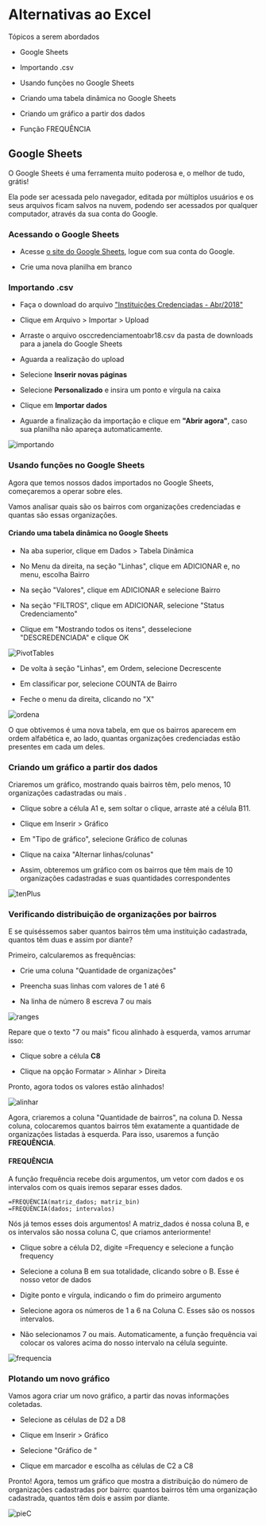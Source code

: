# Alternativas ao Excel

Tópicos a serem abordados

* Google Sheets

* Importando .csv

* Usando funções no Google Sheets

* Criando uma tabela dinâmica no Google Sheets

* Criando um gráfico a partir dos dados

* Função FREQUÊNCIA

## Google Sheets

O Google Sheets é uma ferramenta muito poderosa e, o melhor de tudo, grátis!

Ela pode ser acessada pelo navegador, editada por múltiplos usuários e os seus arquivos ficam salvos na nuvem, podendo ser acessados por qualquer computador, através da sua conta do Google.

### Acessando o Google Sheets

* Acesse [o site do Google Sheets](https://www.google.com/sheets/about/), logue com sua conta do Google.

* Crie uma nova planilha em branco

### Importando .csv

* Faça o download do arquivo ["Instituições Credenciadas - Abr/2018"](http://dados.prefeitura.sp.gov.br/dataset/organizacoes-credenciadas-para-atendimento-da-educacao-infantil)

* Clique em Arquivo > Importar > Upload 

* Arraste o arquivo osccredenciamentoabr18.csv da pasta de downloads para a janela do Google Sheets

* Aguarda a realização do upload

* Selecione **Inserir novas páginas**

* Selecione **Personalizado** e insira um ponto e vírgula na caixa

* Clique em **Importar dados**

* Aguarde a finalização da importação e clique em **"Abrir agora"**, caso sua planilha não apareça automaticamente.

![importando](../Gifs/GSheets/importa.gif)

### Usando funções no Google Sheets

Agora que temos nossos dados importados no Google Sheets, começaremos a operar sobre eles.

Vamos analisar quais são os bairros com organizações credenciadas e quantas são essas organizações.

#### Criando uma tabela dinâmica no Google Sheets

* Na aba superior, clique em Dados > Tabela Dinâmica

* No Menu da direita, na seção "Linhas", clique em ADICIONAR e, no menu, escolha Bairro

* Na seção "Valores", clique em ADICIONAR e selecione Bairro

* Na seção "FILTROS", clique em ADICIONAR, selecione "Status Credenciamento"

* Clique em "Mostrando todos os itens", desselecione "DESCREDENCIADA" e clique OK

![PivotTables](../Gifs/GSheets/Ptable.gif)

* De volta à seção "Linhas", em Ordem, selecione Decrescente

* Em classificar por, selecione COUNTA de Bairro

* Feche o menu da direita, clicando no "X"

![ordena](../Gifs/GSheets/ordena.gif)

O que obtivemos é uma nova tabela, em que os bairros aparecem em ordem alfabética e, ao lado, quantas organizações credenciadas estão presentes em cada um deles.

### Criando um gráfico a partir dos dados

Criaremos um gráfico, mostrando quais bairros têm, pelo menos, 10 organizações cadastradas ou mais .

* Clique sobre a célula A1 e, sem soltar o clique, arraste até a célula B11.

* Clique em Inserir > Gráfico

* Em "Tipo de gráfico", selecione Gráfico de colunas

* Clique na caixa "Alternar linhas/colunas"

* Assim, obteremos um gráfico com os bairros que têm mais de 10 organizações cadastradas e suas quantidades correspondentes

![tenPlus](../Gifs/GSheets/Graph.gif)


### Verificando distribuição de organizações por bairros

E se quiséssemos saber quantos bairros têm uma instituição cadastrada, quantos têm duas e assim por diante?

Primeiro, calcularemos as frequências:

* Crie uma coluna "Quantidade de organizações"

* Preencha suas linhas com valores de 1 até 6

* Na linha de número 8 escreva 7 ou mais

![ranges](../Gifs/GSheets/Range.gif)

Repare que o texto "7 ou mais" ficou alinhado à esquerda, vamos arrumar isso:

* Clique sobre a célula **C8**

* Clique na opção Formatar > Alinhar > Direita

Pronto, agora todos os valores estão alinhados!

![alinhar](../Gifs/GSheets/alinhar.gif)

Agora, criaremos a coluna "Quantidade de bairros", na coluna D. Nessa coluna, colocaremos quantos bairros têm exatamente a quantidade de organizações listadas à esquerda. Para isso, usaremos a função **FREQUÊNCIA**.

#### FREQUÊNCIA

A função frequência recebe dois argumentos, um vetor com dados e os intervalos com os quais iremos separar esses dados.


	=FREQÜÊNCIA(matriz_dados; matriz_bin)
	=FREQÜÊNCIA(dados; intervalos)

Nós já temos esses dois argumentos! A matriz_dados é nossa coluna B, e os intervalos são nossa coluna C, que criamos anteriormente!

* Clique sobre a célula D2, digite =Frequency e selecione a função frequency

* Selecione a coluna B em sua totalidade, clicando sobre o B. Esse é nosso vetor de dados

* Digite ponto e vírgula, indicando o fim do primeiro argumento

* Selecione agora os números de 1 a 6 na Coluna C. Esses são os nossos intervalos.

* Não selecionamos 7 ou mais. Automaticamente, a função frequência vai colocar os valores acima do nosso intervalo na célula seguinte.

![frequencia](../Gifs/GSheets/frequencia.gif)

### Plotando um novo gráfico

Vamos agora criar um novo gráfico, a partir das novas informações coletadas.

* Selecione as células de D2 a D8

* Clique em Inserir > Gráfico

* Selecione "Gráfico de "

* Clique em marcador e escolha as células de C2 a C8 

Pronto! Agora, temos um gráfico que mostra a distribuição do número de organizações cadastradas por bairro: quantos bairros têm uma organização cadastrada, quantos têm dois e assim por diante.

![pieC](../Gifs/GSheets/pieC.gif)
